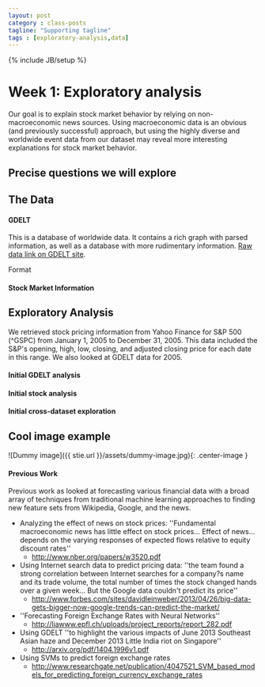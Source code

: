 ```yaml
---
layout: post
category : class-posts
tagline: "Supporting tagline"
tags : [exploratory-analysis,data]
---
```

{% include JB/setup %}

# Week 1: Exploratory analysis

Our goal is to explain stock market behavior by relying on non-macroeconomic news sources. Using macroeconomic data is an obvious (and previously successful) approach, but using the highly diverse and worldwide event data from our dataset may reveal more interesting explanations for stock market behavior.

## Precise questions we will explore

## The Data


#### GDELT 

This is a database of worldwide data. It contains a rich graph with parsed information, as well as a database with more rudimentary information. [Raw data link on GDELT site](data.gdeltproject.org/events/index.html).

 
Format

#### Stock Market Information


## Exploratory Analysis

We retrieved stock pricing information from Yahoo Finance for S&P 500 (^GSPC) from January 1, 2005 to December 31, 2005. This data included the S&P's opening, high, low, closing, and adjusted closing price for each date in this range. We also looked at GDELT data for 2005. 

#### Initial GDELT analysis

#### Initial stock analysis

#### Initial cross-dataset exploration

## Cool image example

![Dummy image]({{ stie.url }}/assets/dummy-image.jpg){: .center-image }

#### Previous Work
Previous work as looked at forecasting various financial data with a broad array of techniques from traditional machine learning approaches to finding new feature sets from Wikipedia, Google, and the news.

- Analyzing the effect of news on stock prices: ''Fundamental macroeconomic news has little effect on stock prices... Effect of news... depends on the varying responses of expected flows relative to equity discount rates'' 
  - http://www.nber.org/papers/w3520.pdf
- Using Internet search data to predict pricing data: ''the team found a strong correlation between Internet searches for a company?s name and its trade volume, the total number of times the stock changed hands over a given week... But the Google data couldn't predict its price'' 
  - http://www.forbes.com/sites/davidleinweber/2013/04/26/big-data-gets-bigger-now-google-trends-can-predict-the-market/
- ''Forecasting Foreign Exchange Rates with Neural Networks'' 
  - http://liawww.epfl.ch/uploads/project_reports/report_282.pdf
- Using GDELT ''to highlight the various impacts of June 2013
Southeast Asian haze and December 2013 Little India riot on Singapore'' 
  - http://arxiv.org/pdf/1404.1996v1.pdf
- Using SVMs to predict foreign exchange rates 
  - http://www.researchgate.net/publication/4047521_SVM_based_models_for_predicting_foreign_currency_exchange_rates

